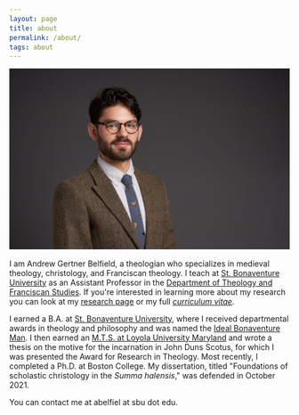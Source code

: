 ```yaml
---
layout: page
title: about
permalink: /about/
tags: about
---
```


![me](/images/me.jpg)

I am Andrew Gertner Belfield, a theologian who specializes in medieval theology, christology, and Franciscan theology. I teach at [St. Bonaventure University](https://www.sbu.edu/) as an Assistant Professor in the [Department of Theology and Franciscan Studies](https://www.sbu.edu/academics/theology-and-franciscan-studies). If you're interested in learning more about my research you can look at my [research page](/research/) or my full *[curriculum vitae](http://andrewbelfield.com/cv/)*.

I earned a B.A. at [St. Bonaventure University](https://www.sbu.edu), where I received departmental awards in theology and philosophy and was named the [Ideal Bonaventure Man](https://www.oleantimesherald.com/two-students-from-same-rochester-area-school-named-2015-ideal-bonaventure-students/article_63ec3d42-fd88-11e4-a5de-6f8abef79450.html). I then earned an [M.T.S. at Loyola University Maryland](https://www.loyola.edu/academics/theology/graduate/mts) and wrote a thesis on the motive for the incarnation in John Duns Scotus, for which I was presented the Award for Research in Theology. Most recently, I completed a Ph.D. at Boston College. My dissertation, titled "Foundations of scholastic christology in the *Summa halensis*," was defended in October 2021.

You can contact me at abelfiel at sbu dot edu.
